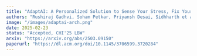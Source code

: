 ```yaml
---
title: "AdaptAI: A Personalized Solution to Sense Your Stress, Fix Your Mess, and Boost Productivity"
authors: "Rushiraj Gadhvi, Soham Petkar, Priyansh Desai, Sidhharth et al."
image: "/images/adaptai-arch.png"
date: 2025-02-23
status: "Accepted, CHI'25 LBW"
arxiv: "https://arxiv.org/abs/2503.09150"
paperurl: "https://dl.acm.org/doi/10.1145/3706599.3720284"
---
```

